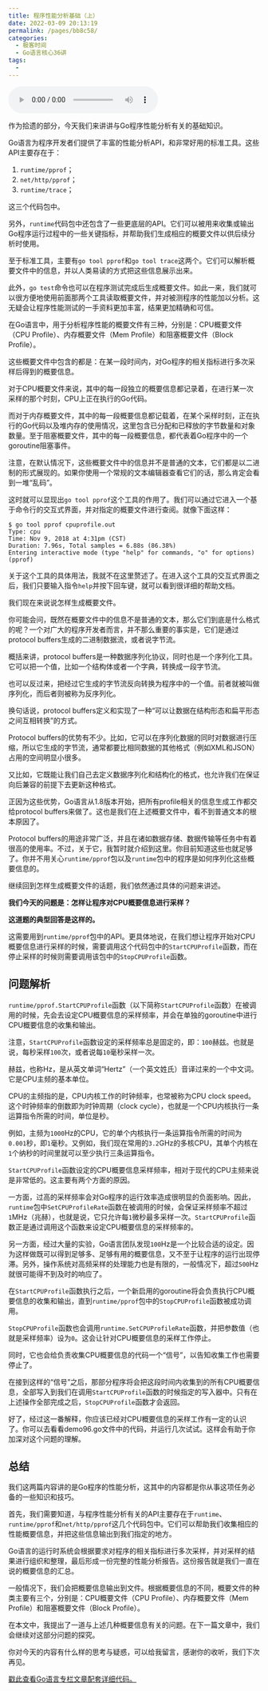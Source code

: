 ```yaml
---
title: 程序性能分析基础（上）
date: 2022-03-09 20:13:19
permalink: /pages/bb8c58/
categories:
  - 极客时间
  - Go语言核心36讲
tags:
  - 
---
```

<audio title="48.程序性能分析基础（上）" src="https://static001.geekbang.org/resource/audio/4b/40/4b858ec579e4d63db1cbf7f193058640.mp3" controls="controls"></audio> 
<p>作为拾遗的部分，今天我们来讲讲与Go程序性能分析有关的基础知识。</p><p>Go语言为程序开发者们提供了丰富的性能分析API，和非常好用的标准工具。这些API主要存在于：</p><ol>
<li><code>runtime/pprof</code>；</li>
<li><code>net/http/pprof</code>；</li>
<li><code>runtime/trace</code>；</li>
</ol><p>这三个代码包中。</p><p>另外，<code>runtime</code>代码包中还包含了一些更底层的API。它们可以被用来收集或输出Go程序运行过程中的一些关键指标，并帮助我们生成相应的概要文件以供后续分析时使用。</p><p>至于标准工具，主要有<code>go tool pprof</code>和<code>go tool trace</code>这两个。它们可以解析概要文件中的信息，并以人类易读的方式把这些信息展示出来。</p><p>此外，<code>go test</code>命令也可以在程序测试完成后生成概要文件。如此一来，我们就可以很方便地使用前面那两个工具读取概要文件，并对被测程序的性能加以分析。这无疑会让程序性能测试的一手资料更加丰富，结果更加精确和可信。</p><p>在Go语言中，用于分析程序性能的概要文件有三种，分别是：CPU概要文件（CPU Profile）、内存概要文件（Mem Profile）和阻塞概要文件（Block Profile）。</p><p>这些概要文件中包含的都是：在某一段时间内，对Go程序的相关指标进行多次采样后得到的概要信息。</p><!-- [[[read_end]]] --><p>对于CPU概要文件来说，其中的每一段独立的概要信息都记录着，在进行某一次采样的那个时刻，CPU上正在执行的Go代码。</p><p>而对于内存概要文件，其中的每一段概要信息都记载着，在某个采样时刻，正在执行的Go代码以及堆内存的使用情况，这里包含已分配和已释放的字节数量和对象数量。至于阻塞概要文件，其中的每一段概要信息，都代表着Go程序中的一个goroutine阻塞事件。</p><p>注意，在默认情况下，这些概要文件中的信息并不是普通的文本，它们都是以二进制的形式展现的。如果你使用一个常规的文本编辑器查看它们的话，那么肯定会看到一堆“乱码”。</p><p>这时就可以显现出<code>go tool pprof</code>这个工具的作用了。我们可以通过它进入一个基于命令行的交互式界面，并对指定的概要文件进行查阅。就像下面这样：</p><pre><code>$ go tool pprof cpuprofile.out
Type: cpu
Time: Nov 9, 2018 at 4:31pm (CST)
Duration: 7.96s, Total samples = 6.88s (86.38%)
Entering interactive mode (type &quot;help&quot; for commands, &quot;o&quot; for options)
(pprof) 
</code></pre><p>关于这个工具的具体用法，我就不在这里赘述了。在进入这个工具的交互式界面之后，我们只要输入指令<code>help</code>并按下回车键，就可以看到很详细的帮助文档。</p><p>我们现在来说说怎样生成概要文件。</p><p>你可能会问，既然在概要文件中的信息不是普通的文本，那么它们到底是什么格式的呢？一个对广大的程序开发者而言，并不那么重要的事实是，它们是通过protocol buffers生成的二进制数据流，或者说字节流。</p><p>概括来讲，protocol buffers是一种数据序列化协议，同时也是一个序列化工具。它可以把一个值，比如一个结构体或者一个字典，转换成一段字节流。</p><p>也可以反过来，把经过它生成的字节流反向转换为程序中的一个值。前者就被叫做序列化，而后者则被称为反序列化。</p><p>换句话说，protocol buffers定义和实现了一种“可以让数据在结构形态和扁平形态之间互相转换”的方式。</p><p>Protocol buffers的优势有不少。比如，它可以在序列化数据的同时对数据进行压缩，所以它生成的字节流，通常都要比相同数据的其他格式（例如XML和JSON）占用的空间明显小很多。</p><p>又比如，它既能让我们自己去定义数据序列化和结构化的格式，也允许我们在保证向后兼容的前提下去更新这种格式。</p><p>正因为这些优势，Go语言从1.8版本开始，把所有profile相关的信息生成工作都交给protocol buffers来做了。这也是我们在上述概要文件中，看不到普通文本的根本原因了。</p><p>Protocol buffers的用途非常广泛，并且在诸如数据存储、数据传输等任务中有着很高的使用率。不过，关于它，我暂时就介绍到这里。你目前知道这些也就足够了。你并不用关心<code>runtime/pprof</code>包以及<code>runtime</code>包中的程序是如何序列化这些概要信息的。</p><p>继续回到怎样生成概要文件的话题，我们依然通过具体的问题来讲述。</p><p><strong>我们今天的问题是：怎样让程序对CPU概要信息进行采样？</strong></p><p><strong>这道题的典型回答是这样的。</strong></p><p>这需要用到<code>runtime/pprof</code>包中的API。更具体地说，在我们想让程序开始对CPU概要信息进行采样的时候，需要调用这个代码包中的<code>StartCPUProfile</code>函数，而在停止采样的时候则需要调用该包中的<code>StopCPUProfile</code>函数。</p><h2>问题解析</h2><p><code>runtime/pprof.StartCPUProfile</code>函数（以下简称<code>StartCPUProfile</code>函数）在被调用的时候，先会去设定CPU概要信息的采样频率，并会在单独的goroutine中进行CPU概要信息的收集和输出。</p><p>注意，<code>StartCPUProfile</code>函数设定的采样频率总是固定的，即：<code>100</code>赫兹。也就是说，每秒采样<code>100</code>次，或者说每<code>10</code>毫秒采样一次。</p><p>赫兹，也称Hz，是从英文单词“Hertz”（一个英文姓氏）音译过来的一个中文词。它是CPU主频的基本单位。</p><p>CPU的主频指的是，CPU内核工作的时钟频率，也常被称为CPU clock speed。这个时钟频率的倒数即为时钟周期（clock cycle），也就是一个CPU内核执行一条运算指令所需的时间，单位是秒。</p><p>例如，主频为<code>1000</code>Hz的CPU，它的单个内核执行一条运算指令所需的时间为<code>0.001</code>秒，即<code>1</code>毫秒。又例如，我们现在常用的<code>3.2</code>GHz的多核CPU，其单个内核在<code>1</code>个纳秒的时间里就可以至少执行三条运算指令。</p><p><code>StartCPUProfile</code>函数设定的CPU概要信息采样频率，相对于现代的CPU主频来说是非常低的。这主要有两个方面的原因。</p><p>一方面，过高的采样频率会对Go程序的运行效率造成很明显的负面影响。因此，<code>runtime</code>包中<code>SetCPUProfileRate</code>函数在被调用的时候，会保证采样频率不超过<code>1</code>MHz（兆赫），也就是说，它只允许每<code>1</code>微秒最多采样一次。<code>StartCPUProfile</code>函数正是通过调用这个函数来设定CPU概要信息的采样频率的。</p><p>另一方面，经过大量的实验，Go语言团队发现<code>100</code>Hz是一个比较合适的设定。因为这样做既可以得到足够多、足够有用的概要信息，又不至于让程序的运行出现停滞。另外，操作系统对高频采样的处理能力也是有限的，一般情况下，超过<code>500</code>Hz就很可能得不到及时的响应了。</p><p>在<code>StartCPUProfile</code>函数执行之后，一个新启用的goroutine将会负责执行CPU概要信息的收集和输出，直到<code>runtime/pprof</code>包中的<code>StopCPUProfile</code>函数被成功调用。</p><p><code>StopCPUProfile</code>函数也会调用<code>runtime.SetCPUProfileRate</code>函数，并把参数值（也就是采样频率）设为<code>0</code>。这会让针对CPU概要信息的采样工作停止。</p><p>同时，它也会给负责收集CPU概要信息的代码一个“信号”，以告知收集工作也需要停止了。</p><p>在接到这样的“信号”之后，那部分程序将会把这段时间内收集到的所有CPU概要信息，全部写入到我们在调用<code>StartCPUProfile</code>函数的时候指定的写入器中。只有在上述操作全部完成之后，<code>StopCPUProfile</code>函数才会返回。</p><p>好了，经过这一番解释，你应该已经对CPU概要信息的采样工作有一定的认识了。你可以去看看demo96.go文件中的代码，并运行几次试试。这样会有助于你加深对这个问题的理解。</p><h2>总结</h2><p>我们这两篇内容讲的是Go程序的性能分析，这其中的内容都是你从事这项任务必备的一些知识和技巧。</p><p>首先，我们需要知道，与程序性能分析有关的API主要存在于<code>runtime</code>、<code>runtime/pprof</code>和<code>net/http/pprof</code>这几个代码包中。它们可以帮助我们收集相应的性能概要信息，并把这些信息输出到我们指定的地方。</p><p>Go语言的运行时系统会根据要求对程序的相关指标进行多次采样，并对采样的结果进行组织和整理，最后形成一份完整的性能分析报告。这份报告就是我们一直在说的概要信息的汇总。</p><p>一般情况下，我们会把概要信息输出到文件。根据概要信息的不同，概要文件的种类主要有三个，分别是：CPU概要文件（CPU Profile）、内存概要文件（Mem Profile）和阻塞概要文件（Block Profile）。</p><p>在本文中，我提出了一道与上述几种概要信息有关的问题。在下一篇文章中，我们会继续对这部分问题的探究。</p><p>你对今天的内容有什么样的思考与疑惑，可以给我留言，感谢你的收听，我们下次再见。</p><p><a href="https://github.com/hyper0x/Golang_Puzzlers">戳此查看Go语言专栏文章配套详细代码。</a></p><p></p>